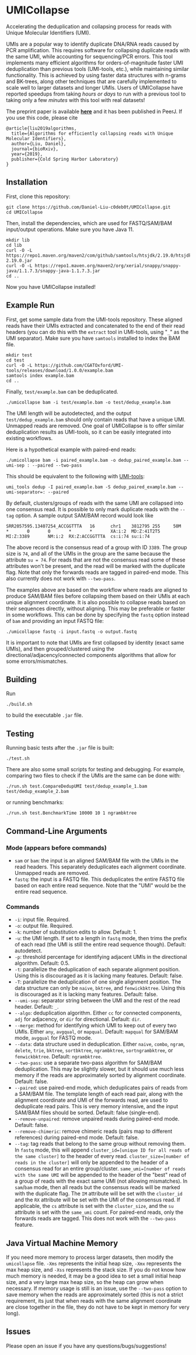 # UMICollapse
Accelerating the deduplication and collapsing process for reads with Unique Molecular Identifiers (UMI).

UMIs are a popular way to identify duplicate DNA/RNA reads caused by PCR amplification. This requires software for collapsing duplicate reads with the same UMI, while accounting for sequencing/PCR errors. This tool implements many efficient algorithms for orders-of-magnitude faster UMI deduplication than previous tools (UMI-tools, etc.), while maintaining similar functionality. This is achieved by using faster data structures with n-grams and BK-trees, along other techniques that are carefully implemented to scale well to larger datasets and longer UMIs. Users of UMICollapse have reported speedups from taking *hours or days* to run with a previous tool to taking only a few *minutes* with this tool with real datasets!

The preprint paper is available **[here](https://www.biorxiv.org/content/10.1101/648683v2)** and it has been published in PeerJ. If you use this code, please cite

```
@article{liu2019algorithms,
  title={Algorithms for efficiently collapsing reads with Unique Molecular Identifiers},
  author={Liu, Daniel},
  journal={bioRxiv},
  year={2019},
  publisher={Cold Spring Harbor Laboratory}
}
```

## Installation
First, clone this repository:
```
git clone https://github.com/Daniel-Liu-c0deb0t/UMICollapse.git
cd UMICollapse
```
Then, install the dependencies, which are used for FASTQ/SAM/BAM input/output operations. Make sure you have Java 11.
```
mkdir lib
cd lib
curl -O -L https://repo1.maven.org/maven2/com/github/samtools/htsjdk/2.19.0/htsjdk-2.19.0.jar
curl -O -L https://repo1.maven.org/maven2/org/xerial/snappy/snappy-java/1.1.7.3/snappy-java-1.1.7.3.jar
cd ..
```
Now you have UMICollapse installed!

## Example Run
First, get some sample data from the UMI-tools repository. These aligned reads have their UMIs extracted and concatenated to the end of their read headers (you can do this with the `extract` tool in UMI-tools, using "`_`" as the UMI separator). Make sure you have `samtools` installed to index the BAM file.
```
mkdir test
cd test
curl -O -L https://github.com/CGATOxford/UMI-tools/releases/download/1.0.0/example.bam
samtools index example.bam
cd ..
```
Finally, `test/example.bam` can be deduplicated.
```
./umicollapse bam -i test/example.bam -o test/dedup_example.bam
```
The UMI length will be autodetected, and the output `test/dedup_example.bam` should only contain reads that have a unique UMI. Unmapped reads are removed. One goal of UMICollapse is to offer similar deduplication results as UMI-tools, so it can be easily integrated into existing workflows.

Here is a hypothetical example with paired-end reads:
```
./umicollapse bam -i paired_example.bam -o dedup_paired_example.bam --umi-sep : --paired --two-pass
```
This should be equivalent to the following with [UMI-tools](https://github.com/CGATOxford/UMI-tools):
```
umi_tools dedup -I paired_example.bam -S dedup_paired_example.bam --umi-separator=: --paired
```

By default, clusters/groups of reads with the same UMI are collapsed into one consensus read. It is possible to only mark duplicate reads with the `--tag` option. A sample output SAM/BAM record would look like
```
SRR2057595.13407254_ACCGGTTTA   16      chr1    3812795 255     50M     *       0       0       *       *       XA:i:2  MD:Z:41T2T5     MI:Z:3389       NM:i:2  RX:Z:ACCGGTTTA  cs:i:74 su:i:74
```
The above record is the consensus read of a group with ID `3389`. The group size is `74`, and all of the UMIs in the group are the same because the attribute `su = 74`. For reads that are not the consensus read some of these attributes won't be present, and the read will be marked with the duplicate flag. Note that only the forwards reads are tagged in paired-end mode. This also currently does not work with `--two-pass`.

The examples above are based on the workflow where reads are aligned to produce SAM/BAM files before collapsing them based on their UMIs at each unique alignment coordinate. It is also possible to collapse reads based on their sequences directly, without aligning. This may be preferable or faster in some workflows. This can be done by specifying the `fastq` option instead of `bam` and providing an input FASTQ file:
```
./umicollapse fastq -i input.fastq -o output.fastq
```

It is important to note that UMIs are first collapsed by identity (exact same UMIs), and then grouped/clustered using the directional/adjacency/connected components algorithms that allow for some errors/mismatches.

## Building
Run
```
./build.sh
```
to build the executable `.jar` file.

## Testing
Running basic tests after the `.jar` file is built:
```
./test.sh
```
There are also some small scripts for testing and debugging. For example, comparing two files to check if the UMIs are the same can be done with:
```
./run.sh test.CompareDedupUMI test/dedup_example_1.bam test/dedup_example_2.bam
```
or running benchmarks:
```
./run.sh test.BenchmarkTime 10000 10 1 ngrambktree
```

## Command-Line Arguments
### Mode (appears before commands)
* `sam` or `bam`: the input is an aligned SAM/BAM file with the UMIs in the read headers. This separately deduplicates each alignment coordinate. Unmapped reads are removed.
* `fastq`: the input is a FASTQ file. This deduplicates the entire FASTQ file based on each entire read sequence. Note that the "UMI" would be the entire read sequence.

### Commands
* `-i`: input file. Required.
* `-o`: output file. Required.
* `-k`: number of substitution edits to allow. Default: 1.
* `-u`: the UMI length. If set to a length in `fastq` mode, then trims the prefix of each read (the UMI is still the entire read sequence though). Default: autodetect.
* `-p`: threshold percentage for identifying adjacent UMIs in the directional algorithm. Default: 0.5.
* `-t`: parallelize the deduplication of each separate alignment position. Using this is discouraged as it is lacking many features. Default: false.
* `-T`: parallelize the deduplication of one single alignment position. The data structure can only be `naive`, `bktree`, and `fenwickbktree`. Using this is discouraged as it is lacking many features. Default: false.
* `--umi-sep`: separator string between the UMI and the rest of the read header. Default: `_`.
* `--algo`: deduplication algorithm. Either `cc` for connected components, `adj` for adjacency, or `dir` for directional. Default: `dir`.
* `--merge`: method for identifying which UMI to keep out of every two UMIs. Either `any`, `avgqual`, or `mapqual`. Default: `mapqual` for SAM/BAM mode, `avgqual` for FASTQ mode.
* `--data`: data structure used in deduplication. Either `naive`, `combo`, `ngram`, `delete`, `trie`, `bktree`, `sortbktree`, `ngrambktree`, `sortngrambktree`, or `fenwickbktree`. Default: `ngrambktree`.
* `--two-pass`: use a separate two-pass algorithm for SAM/BAM deduplication. This may be slightly slower, but it should use much less memory if the reads are approximately sorted by alignment coordinate. Default: false.
* `--paired`: use paired-end mode, which deduplicates pairs of reads from a SAM/BAM file. The template length of each read pair, along with the alignment coordinate and UMI of the forwards read, are used to deduplicate read pairs. This is very memory intensive, and the input SAM/BAM files should be sorted. Default: false (single-end).
* `--remove-unpaired`: remove unpaired reads during paired-end mode. Default: false.
* `--remove-chimeric`: remove chimeric reads (pairs map to different references) during paired-end mode. Default: false.
* `--tag`: tag reads that belong to the same group without removing them. In `fastq` mode, this will append `cluster_id=[unique ID for all reads of the same cluster]` to the header of every read. `cluster_size=[number of reads in the cluster]` will only be appended to the header of a consensus read for an entire group/cluster. `same_umi=[number of reads with the same UMI` will be appended to the header of the "best" read of a group of reads with the exact same UMI (not allowing mismatches). In `sam`/`bam` mode, then all reads but the consensus reads will be marked with the duplicate flag. The `IM` attribute will be set with the `cluster_id` and the `RX` attribute will be set with the UMI of the consensus read. If applicable, the `cs` attribute is set with the `cluster_size`, and the `su` attribute is set with the `same_umi` count. For paired-end reads, only the forwards reads are tagged. This does not work with the `--two-pass` feature.

## Java Virtual Machine Memory
If you need more memory to process larger datasets, then modify the `umicollapse` file. `-Xms` represents the initial heap size, `-Xmx` represents the max heap size, and `-Xss` represents the stack size. If you do not know how much memory is needed, it may be a good idea to set a small initial heap size, and a very large max heap size, so the heap can grow when necessary. If memory usage is still is an issue, use the `--two-pass` option to save memory when the reads are approximately sorted (this is not a strict requirement, its just that when reads with the same alignment coordinate are close together in the file, they do not have to be kept in memory for very long).

## Issues
Please open an issue if you have any questions/bugs/suggestions!
